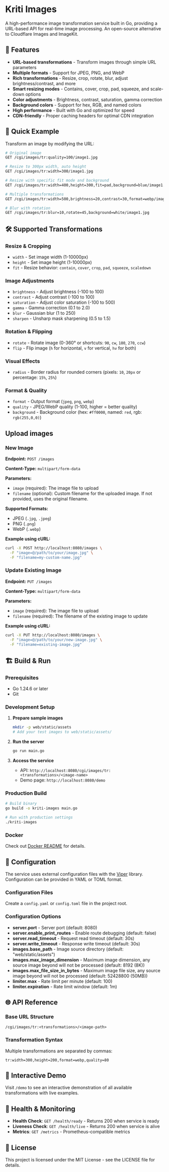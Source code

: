 # Kriti Images

A high-performance image transformation service built in Go, providing a URL-based API for real-time image processing. An open-source alternative to Cloudflare Images and ImageKit.

## 🚀 Features

- **URL-based transformations** - Transform images through simple URL parameters
- **Multiple formats** - Support for JPEG, PNG, and WebP
- **Rich transformations** - Resize, crop, rotate, blur, adjust brightness/contrast, and more
- **Smart resizing modes** - Contains, cover, crop, pad, squeeze, and scale-down options
- **Color adjustments** - Brightness, contrast, saturation, gamma correction
- **Background colors** - Support for hex, RGB, and named colors
- **High performance** - Built with Go and optimized for speed
- **CDN-friendly** - Proper caching headers for optimal CDN integration

## 📖 Quick Example

Transform an image by modifying the URL:

```bash
# Original image
GET /cgi/images/tr:quality=100/image1.jpg

# Resize to 300px width, auto height
GET /cgi/images/tr:width=300/image1.jpg

# Resize with specific fit mode and background
GET /cgi/images/tr:width=400,height=300,fit=pad,background=blue/image1.jpg

# Multiple transformations
GET /cgi/images/tr:width=500,brightness=20,contrast=30,format=webp/image1.jpg

# Blur with rotation
GET /cgi/images/tr:blur=10,rotate=45,background=white/image1.jpg
```

## 🛠 Supported Transformations

### Resize & Cropping
- `width` - Set image width (1-10000px)
- `height` - Set image height (1-10000px)
- `fit` - Resize behavior: `contain`, `cover`, `crop`, `pad`, `squeeze`, `scaledown`

### Image Adjustments
- `brightness` - Adjust brightness (-100 to 100)
- `contrast` - Adjust contrast (-100 to 100)
- `saturation` - Adjust color saturation (-100 to 500)
- `gamma` - Gamma correction (0.1 to 2.0)
- `blur` - Gaussian blur (1 to 250)
- `sharpen` - Unsharp mask sharpening (0.5 to 1.5)

### Rotation & Flipping
- `rotate` - Rotate image (0-360° or shortcuts: `90`, `cw`, `180`, `270`, `ccw`)
- `flip` - Flip image (`h` for horizontal, `v` for vertical, `hv` for both)

### Visual Effects
- `radius` - Border radius for rounded corners (pixels: `10`, `20px` or percentage: `15%`, `25%`)

### Format & Quality
- `format` - Output format (`jpeg`, `png`, `webp`)
- `quality` - JPEG/WebP quality (1-100, higher = better quality)
- `background` - Background color (hex: `#ff0000`, named: `red`, rgb: `rgb(255,0,0)`)

## Upload images

### New Image

**Endpoint:** `POST /images`

**Content-Type:** `multipart/form-data`

**Parameters:**
- `image` (required): The image file to upload
- `filename` (optional): Custom filename for the uploaded image. If not provided, uses the original filename.

**Supported Formats:**
- JPEG (`.jpg`, `.jpeg`)
- PNG (`.png`)
- WebP (`.webp`)

**Example using cURL:**
```bash
curl -X POST http://localhost:8080/images \
  -F "image=@/path/to/your/image.jpg" \
  -F "filename=my-custom-name.jpg"
```

### Update Existing Image

**Endpoint:** `PUT /images`

**Content-Type:** `multipart/form-data`

**Parameters:**
- `image` (required): The image file to upload
- `filename` (required): The filename of the existing image to update

**Example using cURL:**
```bash
curl -X PUT http://localhost:8080/images \
  -F "image=@/path/to/your/new-image.jpg" \
  -F "filename=existing-image.jpg"
```

## 🏗 Build & Run

### Prerequisites
- Go 1.24.6 or later
- Git

### Development Setup

1. **Prepare sample images**
   ```bash
   mkdir -p web/static/assets
   # Add your test images to web/static/assets/
   ```

2. **Run the server**
   ```bash
   go run main.go
   ```

3. **Access the service**
   - API: `http://localhost:8080/cgi/images/tr:<transformations>/<image-name>`
   - Demo page: `http://localhost:8080/demo`

### Production Build

```bash
# Build binary
go build -o kriti-images main.go

# Run with production settings
./kriti-images
```

### Docker

Check out [Docker README](docker/README.md) for details.

## 🔧 Configuration

The service uses external configuration files with the [Viper](https://github.com/spf13/viper) library. Configuration can be provided in YAML or TOML format.

### Configuration Files

Create a `config.yaml` or `config.toml` file in the project root.

### Configuration Options

- **server.port** - Server port (default: 8080)
- **server.enable_print_routes** - Enable route debugging (default: false)
- **server.read_timeout** - Request read timeout (default: 30s)
- **server.write_timeout** - Response write timeout (default: 30s)
- **images.base_path** - Image source directory (default: "web/static/assets")
- **images.max_image_dimension** - Maximum image dimension, any source image beyond will not be processed (default: 8192 (8K))
- **images.max_file_size_in_bytes** - Maximum image file size, any source image beyond will not be processed (default: 52428800 (50MB))
- **limiter.max** - Rate limit per minute (default: 100)
- **limiter.expiration** - Rate limit window (default: 1m)

## 🌐 API Reference

### Base URL Structure
```
/cgi/images/tr:<transformations>/<image-path>
```

### Transformation Syntax
Multiple transformations are separated by commas:
```
tr:width=300,height=200,format=webp,quality=80
```

## 🎨 Interactive Demo

Visit `/demo` to see an interactive demonstration of all available transformations with live examples.

## 🚦 Health & Monitoring

- **Health Check**: `GET /health/ready` - Returns 200 when service is ready
- **Liveness Check**: `GET /health/live` - Returns 200 when service is alive
- **Metrics**: `GET /metrics` - Prometheus-compatible metrics


## 📄 License

This project is licensed under the MIT License - see the LICENSE file for details.
